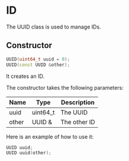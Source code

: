 # ID

The UUID class is used to manage IDs.

## Constructor

```c++
UUID(uint64_t uuid = 0);
UUID(const UUID &other);
```

It creates an ID.

The constructor takes the following parameters:

| Name  | Type     | Description |
|-------|----------|-------------|
| uuid  | uint64_t | The UUID    |
| other | UUID &   | The other ID|

Here is an example of how to use it:

```c++
UUID uuid;
UUID uuid(other);
```
